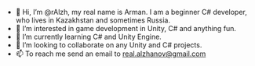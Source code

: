 - 👋 Hi, I’m @rAlzh, my real name is Arman. I am a beginner C# developer, who lives in Kazakhstan and sometimes Russia.
- 👀 I’m interested in game development in Unity, C# and anything fun.
- 🌱 I’m currently learning C# and Unity Engine.
- 💞️ I’m looking to collaborate on any Unity and C# projects.
- 📫 To reach me send an email to real.alzhanov@gmail.com

<!---
rAlzh/rAlzh is a ✨ special ✨ repository because its `README.md` (this file) appears on your GitHub profile.
You can click the Preview link to take a look at your changes.
--->
